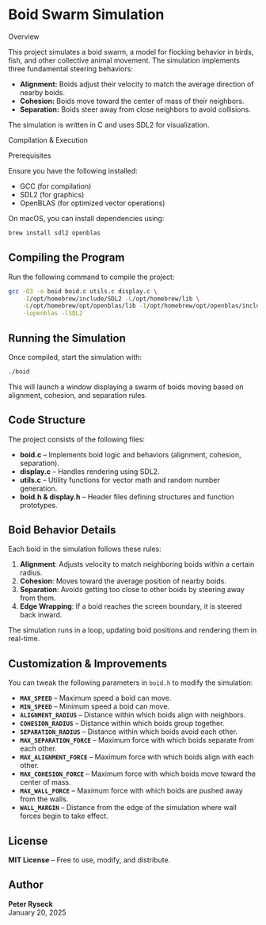 # Boid Swarm Simulation

Overview

This project simulates a boid swarm, a model for flocking behavior in birds, fish, and other collective animal movement. The simulation implements three fundamental steering behaviors:

*   **Alignment:** Boids adjust their velocity to match the average direction of nearby boids.
*   **Cohesion:** Boids move toward the center of mass of their neighbors.
*   **Separation:** Boids steer away from close neighbors to avoid collisions.

The simulation is written in C and uses SDL2 for visualization.

Compilation & Execution

Prerequisites

Ensure you have the following installed:

*   GCC (for compilation)
*   SDL2 (for graphics)
*   OpenBLAS (for optimized vector operations)

On macOS, you can install dependencies using:

```bash
brew install sdl2 openblas
```

## Compiling the Program

Run the following command to compile the project:

```bash
gcc -O3 -o boid boid.c utils.c display.c \
    -I/opt/homebrew/include/SDL2 -L/opt/homebrew/lib \
    -L/opt/homebrew/opt/openblas/lib -I/opt/homebrew/opt/openblas/include \
    -lopenblas -lSDL2
```

## Running the Simulation

Once compiled, start the simulation with:

```sh
./boid
```

This will launch a window displaying a swarm of boids moving based on alignment, cohesion, and separation rules.

## Code Structure

The project consists of the following files:
- **boid.c** – Implements boid logic and behaviors (alignment, cohesion, separation).
- **display.c** – Handles rendering using SDL2.
- **utils.c** – Utility functions for vector math and random number generation.
- **boid.h & display.h** – Header files defining structures and function prototypes.

## Boid Behavior Details

Each boid in the simulation follows these rules:
1. **Alignment**: Adjusts velocity to match neighboring boids within a certain radius.
2. **Cohesion**: Moves toward the average position of nearby boids.
3. **Separation**: Avoids getting too close to other boids by steering away from them.
4. **Edge Wrapping**: If a boid reaches the screen boundary, it is steered back inward.

The simulation runs in a loop, updating boid positions and rendering them in real-time.

## Customization & Improvements

You can tweak the following parameters in `boid.h` to modify the simulation:

- **`MAX_SPEED`** – Maximum speed a boid can move.
- **`MIN_SPEED`** – Minimum speed a boid can move.
- **`ALIGNMENT_RADIUS`** – Distance within which boids align with neighbors.
- **`COHESION_RADIUS`** – Distance within which boids group together.
- **`SEPARATION_RADIUS`** – Distance within which boids avoid each other.
- **`MAX_SEPARATION_FORCE`** – Maximum force with which boids separate from each other.
- **`MAX_ALIGNMENT_FORCE`** – Maximum force with which boids align with each other.
- **`MAX_COHESION_FORCE`** – Maximum force with which boids move toward the center of mass.
- **`MAX_WALL_FORCE`** – Maximum force with which boids are pushed away from the walls.
- **`WALL_MARGIN`** – Distance from the edge of the simulation where wall forces begin to take effect.

## License

**MIT License** – Free to use, modify, and distribute.

## Author

**Peter Ryseck**  
January 20, 2025
